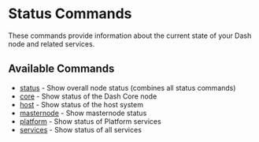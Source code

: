# Status Commands

These commands provide information about the current state of your Dash node and related services.

## Available Commands

- [status](./status.md) - Show overall node status (combines all status commands)
- [core](./core.md) - Show status of the Dash Core node
- [host](./host.md) - Show status of the host system
- [masternode](./masternode.md) - Show masternode status
- [platform](./platform.md) - Show status of Platform services
- [services](./services.md) - Show status of all services